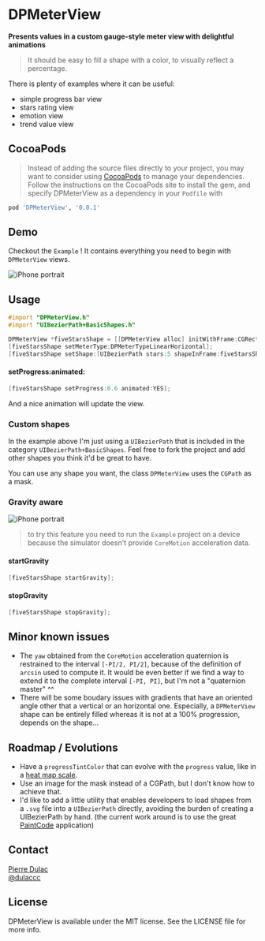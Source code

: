 # DPMeterView
**Presents values in a custom gauge-style meter view with delightful animations**

> It should be easy to fill a shape with a color, to visually reflect a percentage.

There is plenty of examples where it can be useful: 

* simple progress bar view
* stars rating view
* emotion view
* trend value view

## CocoaPods

> Instead of adding the source files directly to your project, you may want to consider using [CocoaPods](http://cocoapods.org/) to manage your dependencies. Follow the instructions on the CocoaPods site to install the gem, and specify DPMeterView as a dependency in your `Podfile` with

```ruby
pod 'DPMeterView', '0.0.1'
```

## Demo

Checkout the `Example` ! It contains everything you need to begin with `DPMeterView` views.

![iPhone portrait](Screenshots/iphone-portrait.png)

## Usage

```objective-c
#import "DPMeterView.h"
#import "UIBezierPath+BasicShapes.h"

DPMeterView *fiveStarsShape = [[DPMeterView alloc] initWithFrame:CGRectMake(0, 0, 200, 40)];
[fiveStarsShape setMeterType:DPMeterTypeLinearHorizontal];
[fiveStarsShape setShape:[UIBezierPath stars:5 shapeInFrame:fiveStarsShape.bounds].CGPath];
```

#### setProgress:animated:

```objective-c
[fiveStarsShape setProgress:0.6 animated:YES];
```

And a nice animation will update the view.

### Custom shapes

In the example above I'm just using a `UIBezierPath` that is included in the category `UIBezierPath+BasicShapes`. Feel free to fork the project and add other shapes you think it'd be great to have.

You can use any shape you want, the class `DPMeterView` uses the `CGPath` as a mask.

### Gravity aware

![iPhone portrait](Screenshots/iphone-with-gravity.png)

> to try this feature you need to run the `Example` project on a device because the simulator doesn't provide `CoreMotion` acceleration data.

#### startGravity

```objective-c
[fiveStarsShape startGravity];
```
#### stopGravity

```objective-c
[fiveStarsShape stopGravity];
```

## Minor known issues

* The `yaw` obtained from the `CoreMotion` acceleration quaternion is restrained to the interval `[-PI/2, PI/2]`, because of the definition of `arcsin` used to compute it. It would be even better if we find a way to extend it to the complete interval `[-PI, PI]`, but I'm not a "quaternion master" ^^ 
* There will be some boudary issues with gradients that have an oriented angle other that a vertical or an horizontal one. Especially, a `DPMeterView` shape can be entirely filled whereas it is not at a 100% progression, depends on the shape… 

## Roadmap / Evolutions
 
* Have a `progressTintColor` that can evolve with the `progress` value, like in a [heat map scale](http://www.energyvanguard.com/Portals/88935/images/home-energy-rating-hers-index-scale-resized-600.jpg).
* Use an image for the mask instead of a CGPath, but I don't know how to achieve that.
* I'd like to add a little utility that enables developers to load shapes from  a `.svg` file into a `UIBezierPath` directly, avoiding the burden of creating a UIBezierPath by hand. (the current work around is to use the great [PaintCode](http://www.paintcodeapp.com/) application)

## Contact

[Pierre Dulac](http://github.com/dulaccc)  
[@dulaccc](https://twitter.com/dulaccc)

## License
DPMeterView is available under the MIT license. See the LICENSE file for more info.